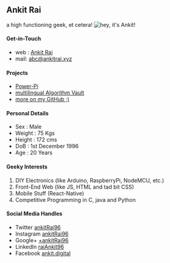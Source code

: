 ## Ankit Rai
a high functioning geek, et cetera!
![hey, it's Ankit!](https://pbs.twimg.com/profile_images/903953844542988288/XqKVmDxA_400x400.jpg)

#### Get-in-Touch
- web : [Ankit Rai](http://ankitrai.xyz)
- mail: [abc@ankitrai.xyz](mailto:abc@ankitrai.xyz)

#### Projects
- [Power-Pi](https://github.com/ankitrai96/power-pi)
- [multilingual Algorithm Vault](https://github.com/ankitrai96/multilingual-algorithm-vault)
- [more on my GitHub ;)](https://github.com/ankitrai96/)

#### Personal Details
- Sex    : Male
- Weight : 75 Kgs
- Height : 172 cms
- DoB    : 1st December 1996
- Age    : 20 Years

#### Geeky Interests
1. DIY Electronics (like Arduino, RaspberryPi, NodeMCU, etc.)
2. Front-End Web (like JS, HTML and tad bit CSS)
3. Mobile Stuff (React-Native)
4. Competitive Programming in C, java and Python

#### Social Media Handles
- Twitter [ankitRai96](https://twitter.com/ankitrai96)
- Instagram [ankitRai96](https://instagram.com/ankitrai96)
- Google+ [+ankitRai96](https://plus.google.com/+AnkitRai96)
- LinkedIn [raiAnkit96](https://www.linkedin.com/in/raiankit96)
- Facebook [ankit.digital](https://facebook.com/ankit.digital)
